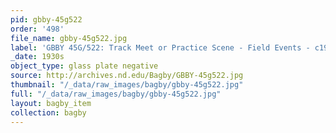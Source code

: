 ```yaml
---
pid: gbby-45g522
order: '498'
file_name: gbby-45g522.jpg
label: 'GBBY 45G/522: Track Meet or Practice Scene - Field Events - c1930s'
_date: 1930s
object_type: glass plate negative
source: http://archives.nd.edu/Bagby/GBBY-45g522.jpg
thumbnail: "/_data/raw_images/bagby/gbby-45g522.jpg"
full: "/_data/raw_images/bagby/gbby-45g522.jpg"
layout: bagby_item
collection: bagby
---
```

